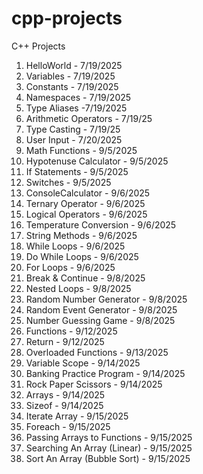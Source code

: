 # cpp-projects
C++ Projects
01. HelloWorld - 7/19/2025
02. Variables  - 7/19/2025
03. Constants  - 7/19/2025
04. Namespaces - 7/19/2025
05. Type Aliases -7/19/2025
06. Arithmetic Operators - 7/19/25
07. Type Casting - 7/19/25
08. User Input - 7/20/2025
09. Math Functions - 9/5/2025
10. Hypotenuse Calculator - 9/5/2025
11. If Statements - 9/5/2025
12. Switches - 9/5/2025
13. ConsoleCalculator - 9/6/2025
14. Ternary Operator - 9/6/2025
15. Logical Operators - 9/6/2025
16. Temperature Conversion - 9/6/2025
17. String Methods - 9/6/2025
18. While Loops - 9/6/2025
19. Do While Loops - 9/6/2025
20. For Loops - 9/6/2025
21. Break & Continue - 9/8/2025
22. Nested Loops - 9/8/2025
23. Random Number Generator - 9/8/2025
24. Random Event Generator - 9/8/2025
25. Number Guessing Game - 9/8/2025
26. Functions - 9/12/2025
27. Return - 9/12/2025
28. Overloaded Functions - 9/13/2025
29. Variable Scope - 9/14/2025
30. Banking Practice Program - 9/14/2025
31. Rock Paper Scissors - 9/14/2025
32. Arrays - 9/14/2025 
33. Sizeof - 9/14/2025
34. Iterate Array - 9/15/2025 
35. Foreach - 9/15/2025
36. Passing Arrays to Functions - 9/15/2025
37. Searching An Array (Linear) - 9/15/2025
37. Sort An Array (Bubble Sort) - 9/15/2025
